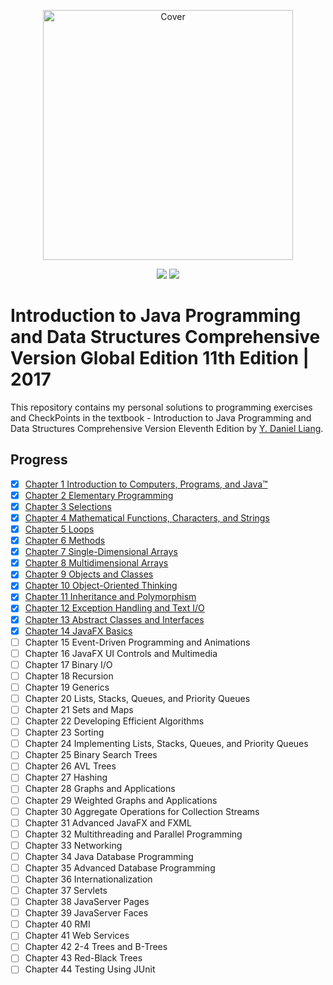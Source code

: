 <p align="center">
  <a href="https://bit.ly/2IMBXEE">
  <img src="https://www.pearsonhighered.com/assets/bigcovers/1/2/9/2/1292221879.JPG" 
  height="400" 
  title="Introduction to Java Programming and Data Structures" 
alt="Cover"></a>
</p>
<p align="center">
<img src="https://img.shields.io//44 Inheritance and Polymorphism-blue.svg" />
  <img src="https://img.shields.io/badge/Made%20With-Java 11/17-purple.svg" />
</p>

# Introduction to Java Programming and Data Structures Comprehensive Version Global Edition 11th Edition | 2017

This repository contains my personal solutions to programming exercises and CheckPoints in the textbook - Introduction to Java Programming and Data Structures Comprehensive Version Eleventh Edition by [Y. Daniel Liang](https://yongdanielliang.github.io/).

## Progress

- [x] [Chapter 1 Introduction to Computers, Programs, and Java™](src/main/java/org/mrdrprof/solutions/chapter1_Intro)
- [x] [Chapter 2 Elementary Programming](src/main/java/org/mrdrprof/solutions/chapter2_Elementary_Programming)
- [x] [Chapter 3 Selections](src/main/java/org/mrdrprof/solutions/chapter3_Selections)
- [x] [Chapter 4 Mathematical Functions, Characters, and Strings](src/main/java/org/mrdrprof/solutions/chapter4_Math_Characters_Strings)
- [x] [Chapter 5 Loops](src/main/java/org/mrdrprof/solutions/chapter5_Loops)
- [x] [Chapter 6 Methods](src/main/java/org/mrdrprof/solutions/chapter6_Methods)
- [x] [Chapter 7 Single-Dimensional Arrays](src/main/java/org/mrdrprof/solutions/chapter7_SD_Arrays)
- [x] [Chapter 8 Multidimensional Arrays](src/main/java/org/mrdrprof/solutions/chapter8_MD_Arrays)
- [x] [Chapter 9 Objects and Classes](src/main/java/org/mrdrprof/solutions/chapter9_Objects_and_Classes)
- [x] [Chapter 10 Object-Oriented Thinking](src/main/java/org/mrdrprof/solutions/chapter10_Object_Oriented_Thinking)
- [x] [Chapter 11 Inheritance and Polymorphism](src/main/java/org/mrdrprof/solutions/chapter11_Inheritance_and_Polymorphism)
- [x] [Chapter 12 Exception Handling and Text I/O](src/main/java/org/mrdrprof/solutions/chapter_12_exception_handling_and_text_io)
- [x] [Chapter 13 Abstract Classes and Interfaces](src/main/java/org/mrdrprof/solutions/chapter_13_abstract_classes_and_interfaces)
- [x] [Chapter 14 JavaFX Basics](src/main/java/org/mrdrprof/solutions/chapter_14_javafx_basics)
- [ ] Chapter 15 Event-Driven Programming and Animations
- [ ] Chapter 16 JavaFX UI Controls and Multimedia
- [ ] Chapter 17 Binary I/O
- [ ] Chapter 18 Recursion
- [ ] Chapter 19 Generics
- [ ] Chapter 20 Lists, Stacks, Queues, and Priority Queues
- [ ] Chapter 21 Sets and Maps
- [ ] Chapter 22 Developing Efficient Algorithms
- [ ] Chapter 23 Sorting
- [ ] Chapter 24 Implementing Lists, Stacks, Queues, and Priority Queues
- [ ] Chapter 25 Binary Search Trees
- [ ] Chapter 26 AVL Trees
- [ ] Chapter 27 Hashing
- [ ] Chapter 28 Graphs and Applications
- [ ] Chapter 29 Weighted Graphs and Applications
- [ ] Chapter 30 Aggregate Operations for Collection Streams
- [ ] Chapter 31 Advanced JavaFX and FXML
- [ ] Chapter 32 Multithreading and Parallel Programming
- [ ] Chapter 33 Networking
- [ ] Chapter 34 Java Database Programming
- [ ] Chapter 35 Advanced Database Programming
- [ ] Chapter 36 Internationalization
- [ ] Chapter 37 Servlets
- [ ] Chapter 38 JavaServer Pages
- [ ] Chapter 39 JavaServer Faces
- [ ] Chapter 40 RMI
- [ ] Chapter 41 Web Services
- [ ] Chapter 42 2-4 Trees and B-Trees
- [ ] Chapter 43 Red-Black Trees
- [ ] Chapter 44 Testing Using JUnit

